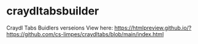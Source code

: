 # craydltabsbuilder
Craydl Tabs Buidlers verseions
View here: https://htmlpreview.github.io/?https://github.com/cs-limpes/craydltabs/blob/main/index.html
